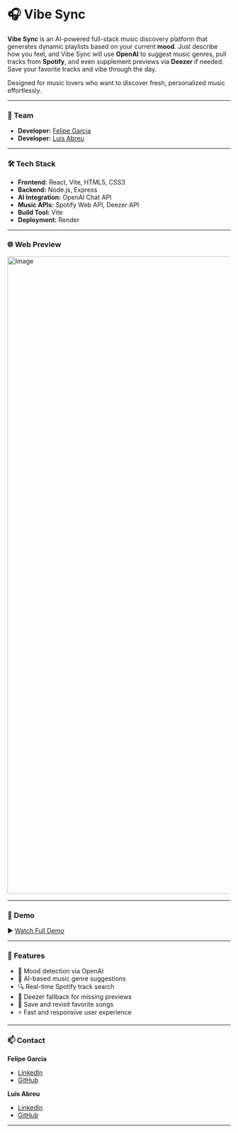 # 🎧 Vibe Sync

**Vibe Sync** is an AI-powered full-stack music discovery platform that generates dynamic playlists based on your current **mood**. Just describe how you feel, and Vibe Sync will use **OpenAI** to suggest music genres, pull tracks from **Spotify**, and even supplement previews via **Deezer** if needed. Save your favorite tracks and vibe through the day.  

Designed for music lovers who want to discover fresh, personalized music effortlessly.

---

### 👥 Team

- **Developer:** [Felipe Garcia](https://www.linkedin.com/in/felipe-garcia-136448316/)
- **Developer:** [Luis Abreu](https://www.linkedin.com/in/luis-g-abreu/)

---

### 🛠 Tech Stack

- **Frontend:** React, Vite, HTML5, CSS3  
- **Backend:** Node.js, Express  
- **AI Integration:** OpenAI Chat API  
- **Music APIs:** Spotify Web API, Deezer API  
- **Build Tool:** Vite  
- **Deployment:** Render  

---

### 🌐 Web Preview



<img width="1438" alt="Image" src="https://github.com/user-attachments/assets/f8bd87a3-7aa0-4b63-a2d7-8774f0b01a53" />

---

### 🎥 Demo

▶️ [Watch Full Demo](https://youtu.be/36oDfmwrk-M)

---

### 🚀 Features

- 🧠 Mood detection via OpenAI
- 🎵 AI-based music genre suggestions
- 🔍 Real-time Spotify track search
- 🔁 Deezer fallback for missing previews
- 💾 Save and revisit favorite songs
- ⚡ Fast and responsive user experience

---

### 📫 Contact

**Felipe Garcia**  
- [LinkedIn](https://www.linkedin.com/in/felipe-garcia-136448316/)  
- [GitHub](https://github.com/jfelipe75)

**Luis Abreu**  
- [LinkedIn](https://www.linkedin.com/in/luis-g-abreu/)  
- [GitHub](https://github.com/LAbreu00)

---
